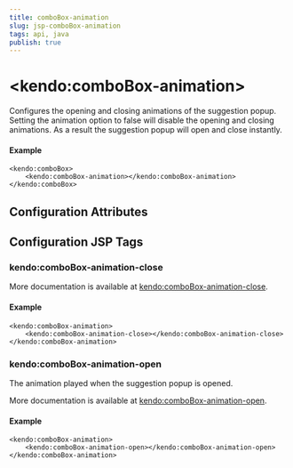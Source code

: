 ```yaml
---
title: comboBox-animation
slug: jsp-comboBox-animation
tags: api, java
publish: true
---
```


# \<kendo:comboBox-animation\>

Configures the opening and closing animations of the suggestion popup. Setting the animation option to false will disable the opening and closing animations. As a result the suggestion popup will open and close instantly.

#### Example
    <kendo:comboBox>
        <kendo:comboBox-animation></kendo:comboBox-animation>
    </kendo:comboBox>

## Configuration Attributes


##  Configuration JSP Tags

### kendo:comboBox-animation-close



More documentation is available at [kendo:comboBox-animation-close](combobox/animation-close).

#### Example

    <kendo:comboBox-animation>
        <kendo:comboBox-animation-close></kendo:comboBox-animation-close>
    </kendo:comboBox-animation>

### kendo:comboBox-animation-open

The animation played when the suggestion popup is opened.

More documentation is available at [kendo:comboBox-animation-open](combobox/animation-open).

#### Example

    <kendo:comboBox-animation>
        <kendo:comboBox-animation-open></kendo:comboBox-animation-open>
    </kendo:comboBox-animation>

